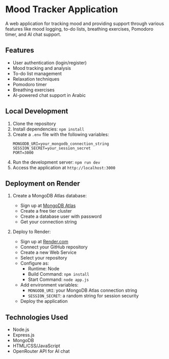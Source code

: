 # Mood Tracker Application

A web application for tracking mood and providing support through various features like mood logging, to-do lists, breathing exercises, Pomodoro timer, and AI chat support.

## Features

- User authentication (login/register)
- Mood tracking and analysis
- To-do list management
- Relaxation techniques
- Pomodoro timer
- Breathing exercises
- AI-powered chat support in Arabic

## Local Development

1. Clone the repository
2. Install dependencies: `npm install`
3. Create a `.env` file with the following variables:
   ```
   MONGODB_URI=your_mongodb_connection_string
   SESSION_SECRET=your_session_secret
   PORT=3000
   ```
4. Run the development server: `npm run dev`
5. Access the application at `http://localhost:3000`

## Deployment on Render

1. Create a MongoDB Atlas database:
   - Sign up at [MongoDB Atlas](https://www.mongodb.com/cloud/atlas)
   - Create a free tier cluster
   - Create a database user with password
   - Get your connection string

2. Deploy to Render:
   - Sign up at [Render.com](https://render.com)
   - Connect your GitHub repository
   - Create a new Web Service
   - Select your repository
   - Configure as:
     - Runtime: Node
     - Build Command: `npm install`
     - Start Command: `node app.js`
   - Add environment variables:
     - `MONGODB_URI`: your MongoDB Atlas connection string
     - `SESSION_SECRET`: a random string for session security
   - Deploy the application

## Technologies Used

- Node.js
- Express.js
- MongoDB
- HTML/CSS/JavaScript
- OpenRouter API for AI chat 